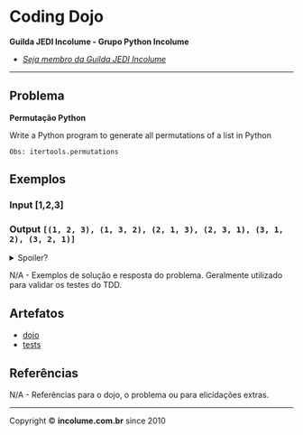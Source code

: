 # Coding Dojo

**Guilda JEDI Incolume - Grupo Python Incolume**

- _[Seja membro da Guilda JEDI Incolume](https://discord.gg/eBNamXVtBW)_

---

## Problema

**Permutação Python**

Write a Python program to generate all permutations of a list in Python

    Obs: itertools.permutations

## Exemplos

### Input [1,2,3]
### Output `[(1, 2, 3), (1, 3, 2), (2, 1, 3), (2, 3, 1), (3, 1, 2), (3, 2, 1)]`

<details>
  <summary>Spoiler?</summary>
   Considerar em caso de fatoração:

    > modo pythônico
    > sem condicionais
    > estruturas performáticas
    > redução de complexidade ciclomática
    > análise assintótica de algoritmos (big O)

</details>

N/A - Exemplos de solução e resposta do problema. Geralmente utilizado para validar os testes do TDD.

## Artefatos

- [dojo](./__init__.py)
- [tests](./test_20240528.py)


## Referências

N/A - Referências para o dojo, o problema ou para elicidações extras.

---

Copyright &copy; **incolume.com.br** since 2010
